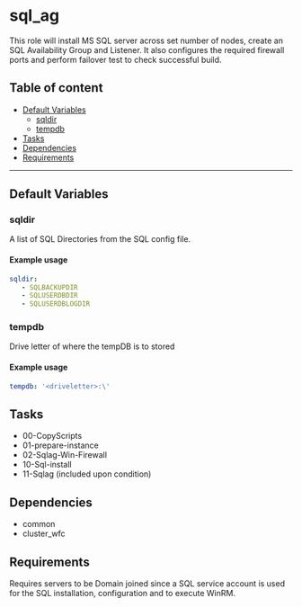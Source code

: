 # sql_ag

This role will install MS SQL server across set number of nodes, create an SQL Availability Group and Listener.
It also configures the required firewall ports and perform failover test to check successful build.

## Table of content

- [Default Variables](#default-variables)
  - [sqldir](#sqldir)
  - [tempdb](#tempdb)
- [Tasks](#tasks)
- [Dependencies](#dependencies)
- [Requirements](#requirements)

---

## Default Variables

### sqldir

A list of SQL Directories from the SQL config file.

#### Example usage

```YAML
sqldir:
   - SQLBACKUPDIR
   - SQLUSERDBDIR
   - SQLUSERDBLOGDIR
```

### tempdb

Drive letter of where the tempDB is to stored

#### Example usage

```YAML
tempdb: '<driveletter>:\'
```

## Tasks

- 00-CopyScripts
- 01-prepare-instance
- 02-Sqlag-Win-Firewall
- 10-Sql-install
- 11-Sqlag (included upon condition)

## Dependencies

- common
- cluster_wfc

## Requirements

Requires servers to be Domain joined since a SQL service account is used for the SQL installation, configuration and to execute WinRM.
